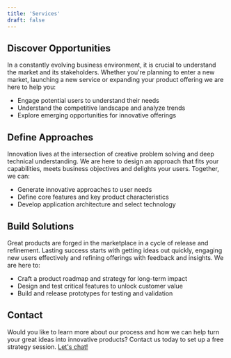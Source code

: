 ```yaml
---
title: 'Services'
draft: false
---
```


## Discover Opportunities

In a constantly evolving business environment, it is crucial to understand the market and its stakeholders. Whether you're planning to enter a new market, launching a new service or expanding your product offering we are here to help you:

- Engage potential users to understand their needs
- Understand the competitive landscape and analyze trends
- Explore emerging opportunities for innovative offerings


## Define Approaches

Innovation lives at the intersection of creative problem solving and deep technical understanding. We are here to design an approach that fits your capabilities, meets business objectives and delights your users. Together, we can:

- Generate innovative approaches to user needs
- Define core features and key product characteristics
- Develop application architecture and select technology


## Build Solutions

Great products are forged in the marketplace in a cycle of release and refinement. Lasting success starts with getting ideas out quickly, engaging new users effectively and refining offerings with feedback and insights. We are here to:

- Craft a product roadmap and strategy for long-term impact
- Design and test critical features to unlock customer value
- Build and release prototypes for testing and validation


## Contact

Would you like to learn more about our process and how we can help turn your great ideas into innovative products? Contact us today to set up a free strategy session. [Let's chat!](/contact)
